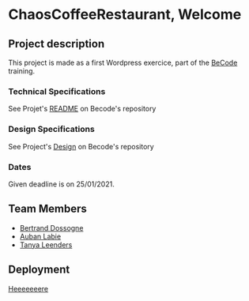 # ChaosCoffeeRestaurant, Welcome

## Project description

This project is made as a first Wordpress exercice, part of the [BeCode](https://github.com/becodeorg) training.

### Technical Specifications
See Projet's [README](https://github.com/becodeorg/LIE-Hamilton-4.25/blob/master/01-main-course/03-the-mountain/02-cms-restaurant/README.md) on Becode's repository

### Design Specifications
See Project's [Design](https://github.com/becodeorg/LIE-Hamilton-4.25/tree/master/01-main-course/03-the-mountain/02-cms-restaurant/assets/design) on Becode's repository

### Dates
Given deadline is on 25/01/2021.

## Team Members
* [Bertrand Dossogne](https://github.com/Bertrand2)
* [Auban Labie](https://github.com/Aubanyx)
* [Tanya Leenders](https://github.com/Tanya-Amber-L)

## Deployment
[Heeeeeeere](http://chaoscoffee.byethost7.com/ChaosCoffeeRestaurant/)
